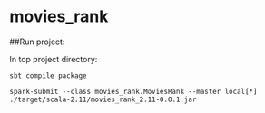 # movies_rank

##Run project:

In top project directory:

`sbt compile package`

`spark-submit --class movies_rank.MoviesRank --master local[*] ./target/scala-2.11/movies_rank_2.11-0.0.1.jar`
